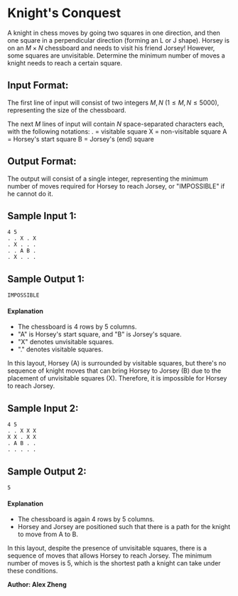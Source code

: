 # Knight's Conquest

A knight in chess moves by going two squares in one direction, and then one square in a perpendicular direction (forming an L or J shape). Horsey is on an $M \times N$ chessboard and needs to visit his friend Jorsey! However, some squares are unvisitable. Determine the minimum number of moves a knight needs to reach a certain square.

## Input Format:

The first line of input will consist of two integers $M, N$ $(1 \leq M, N \leq 5000)$, representing the size of the chessboard.

The next $M$ lines of input will contain $N$ space-separated characters each, with the following notations:
. = visitable square
X = non-visitable square
A = Horsey's start square
B = Jorsey's (end) square

## Output Format:

The output will consist of a single integer, representing the minimum number of moves required for Horsey to reach Jorsey, or "IMPOSSIBLE" if he cannot do it.

## Sample Input 1:

```
4 5
. . X . X
. X . . .
. . A B .
. X . . .
```

## Sample Output 1:

```
IMPOSSIBLE
```

#### Explanation

- The chessboard is 4 rows by 5 columns.
- "A" is Horsey's start square, and "B" is Jorsey's square.
- "X" denotes unvisitable squares.
- "." denotes visitable squares.

In this layout, Horsey (A) is surrounded by visitable squares, but there's no sequence of knight moves that can bring Horsey to Jorsey (B) due to the placement of unvisitable squares (X). Therefore, it is impossible for Horsey to reach Jorsey.

## Sample Input 2:

```
4 5
. . X X X
X X . X X
. A B . .
. . . . .
```

## Sample Output 2:

```
5
```

#### Explanation

- The chessboard is again 4 rows by 5 columns.
- Horsey and Jorsey are positioned such that there is a path for the knight to move from A to B.

In this layout, despite the presence of unvisitable squares, there is a sequence of moves that allows Horsey to reach Jorsey. The minimum number of moves is 5, which is the shortest path a knight can take under these conditions.

**Author: Alex Zheng**
